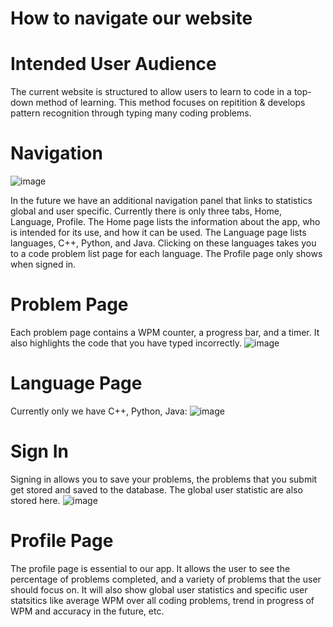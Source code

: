 # How to navigate our website

# Intended User Audience
The current website is structured to allow users to learn to code in a top-down method of learning. This method focuses on repitition & develops pattern recognition through typing many coding problems.

# Navigation
![image](https://user-images.githubusercontent.com/31222197/145154483-409424f5-6cae-4324-b438-f3e0f79a286d.png)

In the future we have an additional navigation panel that links to statistics global and user specific.
Currently there is only three tabs, Home, Language, Profile. 
The Home page lists the information about the app, who is intended for its use, and how it can be used.
The Language page lists languages, C++, Python, and Java. Clicking on these languages takes you to a code problem list page for each language.
The Profile page only shows when signed in.

# Problem Page
Each problem page contains a WPM counter, a progress bar, and a timer. It also highlights
the code that you have typed incorrectly.
![image](https://user-images.githubusercontent.com/31222197/145155064-9022b174-a0cf-4b35-9aed-7d796a9a2942.png)

# Language Page
Currently only we have C++, Python, Java:
![image](https://user-images.githubusercontent.com/31222197/145155497-477b005f-fa70-4668-9406-dc9ea092a8e3.png)

# Sign In
Signing in allows you to save your problems, the problems that you submit get stored and saved to the database. The global user statistic are also stored here.
![image](https://user-images.githubusercontent.com/31222197/145155815-df95ce0a-a5d8-4258-9f89-9ca8acb67b5a.png)

# Profile Page
The profile page is essential to our app. It allows the user to see the percentage of problems completed, and a variety of 
problems that the user should focus on. It will also show global user statistics and specific user statsitics like average WPM over all coding problems,
trend in progress of WPM and accuracy in the future, etc.
